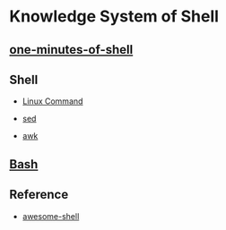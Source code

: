 # Knowledge System of Shell

## [one-minutes-of-shell](one-minutes-of-shell/README.md)

## Shell
* [Linux Command](CMD/README.md)

* [sed](/CMD/file&text/sed.md)
* [awk](/CMD/file&text/awk.md)

## [Bash](bash/README.md)


## Reference
* [awesome-shell](https://github.com/alebcay/awesome-shell)
